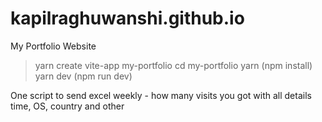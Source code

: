 # kapilraghuwanshi.github.io
My Portfolio Website


> yarn create vite-app my-portfolio
> cd my-portfolio
> yarn (npm install)
> yarn dev (npm run dev)

One script to send excel weekly - how many visits you got with all details time, OS, country and other
